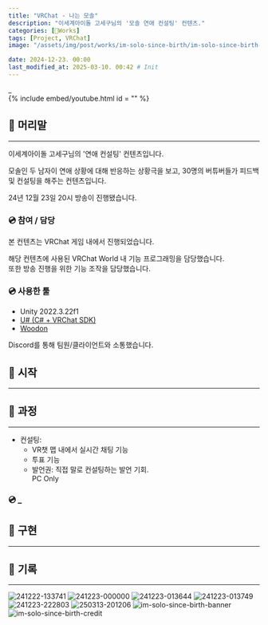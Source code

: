 ```yaml
---
title: "VRChat - 나는 모솔"
description: "이세계아이돌 고세구님의 '모솔 연애 컨설팅' 컨텐츠."
categories: [🍇Works]
tags: [Project, VRChat]
image: "/assets/img/post/works/im-solo-since-birth/im-solo-since-birth-banner.png"

date: 2024-12-23. 00:00
last_modified_at: 2025-03-10. 00:42 # Init
---
```


_  
{% include embed/youtube.html id = "" %}

## 📀 머리말

---

이세계아이돌 고세구님의 '연애 컨설팅' 컨텐츠입니다.  

모솔인 두 남자이 연애 상황에 대해 반응하는 상황극을 보고, 30명의 버튜버들가 피드백 및 컨설팅을 해주는 컨텐츠입니다.  

24년 12월 23일 20시 방송이 진행됐습니다.  

### 💿 참여 / 담당

본 컨텐츠는 VRChat 게임 내에서 진행되었습니다.  

해당 컨텐츠에 사용된 VRChat World 내 기능 프로그래밍을 담당했습니다.  
또한 방송 진행을 위한 기능 조작을 담당했습니다.  

### 💿 사용한 툴

- Unity 2022.3.22f1
- [U# (C# + VRChat SDK)](https://udonsharp.docs.vrchat.com/)
- [Woodon](https://github.com/wrchat/Woodon)

Discord를 통해 팀원/클라이언트와 소통했습니다.  

## 📀 시작

---

## 📀 과정

---

- 컨설팅:
  - VR챗 맵 내에서 실시간 채팅 기능
  - 투표 기능
  - 발언권: 직접 말로 컨설팅하는 발언 기회.  
PC Only  

### 💿 _

## 📀 구현

---

## 📀 기록

---

![241222-133741](/assets/img/post/works/im-solo-since-birth/241222-133741.png)
![241223-000000](/assets/img/post/works/im-solo-since-birth/241223-000000.png)
![241223-013644](/assets/img/post/works/im-solo-since-birth/241223-013644.png)
![241223-013749](/assets/img/post/works/im-solo-since-birth/241223-013749.png)
![241223-222803](/assets/img/post/works/im-solo-since-birth/241223-222803.png)
![250313-201206](/assets/img/post/works/im-solo-since-birth/250313-201206.png)
![im-solo-since-birth-banner](/assets/img/post/works/im-solo-since-birth/im-solo-since-birth-banner.png)
![im-solo-since-birth-credit](/assets/img/post/works/im-solo-since-birth/im-solo-since-birth-credit.png)
